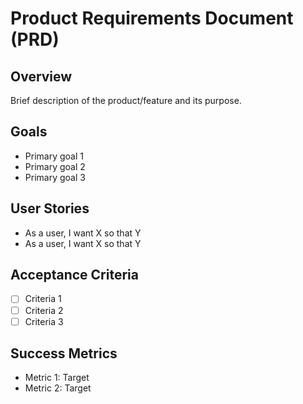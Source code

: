 # Product Requirements Document (PRD)

## Overview
Brief description of the product/feature and its purpose.

## Goals
- Primary goal 1
- Primary goal 2
- Primary goal 3

## User Stories
- As a user, I want X so that Y
- As a user, I want X so that Y

## Acceptance Criteria
- [ ] Criteria 1
- [ ] Criteria 2
- [ ] Criteria 3

## Success Metrics
- Metric 1: Target
- Metric 2: Target
